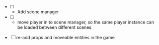  - [ ] - Add scene manager
 -   [ ] - move player in to scene manager, so the same player instance can be loaded between different scenes

 - [ ] re-add props and moveable entities in the game

